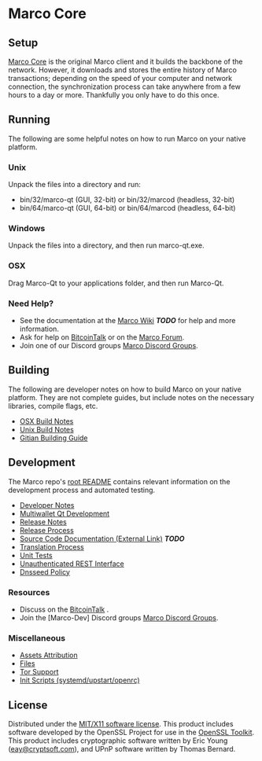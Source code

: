 Marco Core
=====================

Setup
---------------------
[Marco Core](http://Marcocoin.com) is the original Marco client and it builds the backbone of the network. However, it downloads and stores the entire history of Marco transactions; depending on the speed of your computer and network connection, the synchronization process can take anywhere from a few hours to a day or more. Thankfully you only have to do this once.

Running
---------------------
The following are some helpful notes on how to run Marco on your native platform.

### Unix

Unpack the files into a directory and run:

- bin/32/marco-qt (GUI, 32-bit) or bin/32/marcod (headless, 32-bit)
- bin/64/marco-qt (GUI, 64-bit) or bin/64/marcod (headless, 64-bit)

### Windows

Unpack the files into a directory, and then run marco-qt.exe.

### OSX

Drag Marco-Qt to your applications folder, and then run Marco-Qt.

### Need Help?

* See the documentation at the [Marco Wiki](https://en.bitcoin.it/wiki/Main_Page) ***TODO***
for help and more information.
* Ask for help on [BitcoinTalk](https://bitcointalk.org/index.php) or on the [Marco Forum](http://Marcocoin.com/).
* Join one of our Discord groups [Marco Discord Groups](https://discord.gg/YcnvMqt).

Building
---------------------
The following are developer notes on how to build Marco on your native platform. They are not complete guides, but include notes on the necessary libraries, compile flags, etc.

- [OSX Build Notes](build-osx.md)
- [Unix Build Notes](build-unix.md)
- [Gitian Building Guide](gitian-building.md)

Development
---------------------
The Marco repo's [root README](https://github.com/eastcoastcrypto/Marco/blob/master/README.md) contains relevant information on the development process and automated testing.

- [Developer Notes](developer-notes.md)
- [Multiwallet Qt Development](multiwallet-qt.md)
- [Release Notes](release-notes.md)
- [Release Process](release-process.md)
- [Source Code Documentation (External Link)](https://dev.visucore.com/bitcoin/doxygen/) ***TODO***
- [Translation Process](translation_process.md)
- [Unit Tests](unit-tests.md)
- [Unauthenticated REST Interface](REST-interface.md)
- [Dnsseed Policy](dnsseed-policy.md)

### Resources

* Discuss on the [BitcoinTalk](https://bitcointalk.org/index.php?topic=1262920.0) .
* Join the [Marco-Dev] Discord groups [Marco Discord Groups](https://discord.gg/YcnvMqt).

### Miscellaneous
- [Assets Attribution](assets-attribution.md)
- [Files](files.md)
- [Tor Support](tor.md)
- [Init Scripts (systemd/upstart/openrc)](init.md)

License
---------------------
Distributed under the [MIT/X11 software license](http://www.opensource.org/licenses/mit-license.php).
This product includes software developed by the OpenSSL Project for use in the [OpenSSL Toolkit](https://www.openssl.org/). This product includes
cryptographic software written by Eric Young ([eay@cryptsoft.com](mailto:eay@cryptsoft.com)), and UPnP software written by Thomas Bernard.

